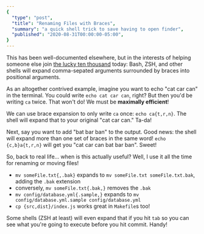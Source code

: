 ```yaml
---
{
  "type": "post",
  "title": "Renaming Files with Braces",
  "summary": "a quick shell trick to save having to open finder",
  "published": "2020-08-31T00:00:00-05:00",
}
---
```


This has been well-documented elsewhere, but in the interests of helping someone else join [the lucky ten thousand](https://xkcd.com/1053/) today:
Bash, ZSH, and other shells will expand comma-sepated arguments surrounded by braces into positional arguments.

As an altogether contrived example, imagine you want to echo "cat car can" in the terminal.
You could write `echo cat car can`, right?
But then you'd be writing `ca` twice.
That won't do!
We must be **maximally efficient**!

We can use brace expansion to only write `ca` once: `echo ca{t,r,n}`.
The shell will expand that to your original "cat car can."
Ta-da!

Next, say you want to add "bat bar ban" to the output.
Good news: the shell will expand more than one set of braces in the same word!
`echo {c,b}a{t,r,n}` will get you "cat car can bat bar ban".
Sweet!

So, back to real life... when is this actually useful?
Well, I use it all the time for renaming or moving files!

- `mv someFile.txt{,.bak}` expands to `mv someFile.txt someFile.txt.bak`, adding the `.bak` extension
- conversely, `mv someFile.txt{.bak,}` removes the `.bak`
- `mv config/database.yml{.sample,}` expands to `mv config/database.yml.sample config/database.yml`
- `cp {src,dist}/index.js` works great in `Makefile`s too!

Some shells (ZSH at least) will even expand that if you hit `tab` so you can see what you're going to execute before you hit commit.
Handy!
